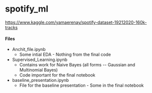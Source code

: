 # spotify_ml

https://www.kaggle.com/yamaerenay/spotify-dataset-19212020-160k-tracks

#### Files

- Anchit_file.ipynb
  - Some intial EDA - Nothing from the final code
- Supervised_Learning.ipynb
  - Contains work for Naive Bayes (all forms -- Gaussian and Multinomial Bayes)
  - Code important for the final notebook
- baseline_presentation.ipynb
  - File for the baseline presentation - Some in the final notebook

